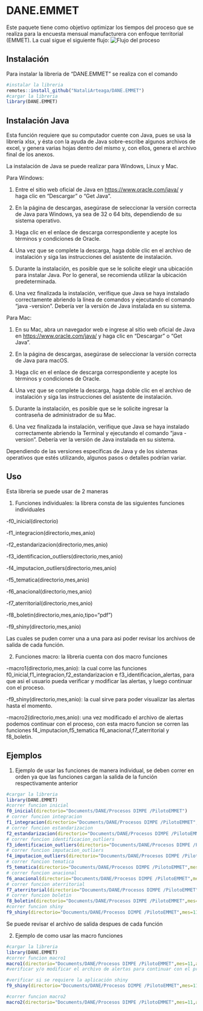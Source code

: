 
<!-- README.md is generated from README.Rmd. Please edit that file -->

# DANE.EMMET

<!-- badges: start -->
<!-- badges: end -->

Este paquete tiene como objetivo optimizar los tiempos del proceso que
se realiza para la encuesta mensual manufacturera con enfoque
territorial (EMMET). La cual sigue el siguiente flujo: ![Flujo del
proceso](imagenes/flujo.jpeg)

## Instalación

Para instalar la libreria de “DANE.EMMET” se realiza con el comando

``` r
#instalar la libreria
remotes::install_github("NataliArteaga/DANE.EMMET")
#cargar la libreria
library(DANE.EMMET)
```

## Instalación Java

Esta función requiere que su computador cuente con Java, pues se usa la
librería xlsx, y ésta con la ayuda de Java sobre-escribe algunos
archivos de excel, y genera varias hojas dentro del mismo y, con ellos,
genera el archivo final de los anexos.

La instalación de Java se puede realizar para Windows, Linux y Mac.

Para Windows:

1.  Entre el sitio web oficial de Java en <https://www.oracle.com/java/>
    y haga clic en “Descargar” o “Get Java”.

2.  En la página de descargas, asegúrase de seleccionar la versión
    correcta de Java para Windows, ya sea de 32 o 64 bits, dependiendo
    de su sistema operativo.

3.  Haga clic en el enlace de descarga correspondiente y acepte los
    términos y condiciones de Oracle.

4.  Una vez que se complete la descarga, haga doble clic en el archivo
    de instalación y siga las instrucciones del asistente de
    instalación.

5.  Durante la instalación, es posible que se le solicite elegir una
    ubicación para instalar Java. Por lo general, se recomienda utilizar
    la ubicación predeterminada.

6.  Una vez finalizada la instalación, verifique que Java se haya
    instalado correctamente abriendo la línea de comandos y ejecutando
    el comando “java -version”. Debería ver la versión de Java instalada
    en su sistema.

Para Mac:

1.  En su Mac, abra un navegador web e ingrese al sitio web oficial de
    Java en <https://www.oracle.com/java/> y haga clic en “Descargar” o
    “Get Java”.

2.  En la página de descargas, asegúrase de seleccionar la versión
    correcta de Java para macOS.

3.  Haga clic en el enlace de descarga correspondiente y acepte los
    términos y condiciones de Oracle.

4.  Una vez que se complete la descarga, haga doble clic en el archivo
    de instalación y siga las instrucciones del asistente de
    instalación.

5.  Durante la instalación, es posible que se le solicite ingresar la
    contraseña de administrador de su Mac.

6.  Una vez finalizada la instalación, verifique que Java se haya
    instalado correctamente abriendo la Terminal y ejecutando el comando
    “java -version”. Debería ver la versión de Java instalada en su
    sistema.

Dependiendo de las versiones específicas de Java y de los sistemas
operativos que estés utilizando, algunos pasos o detalles podrían
variar.

## Uso

Esta libreria se puede usar de 2 maneras

1.  Funciones individuales: la librera consta de las siguientes
    funciones individuales

-f0_inicial(directorio)

-f1_integracion(directorio,mes,anio)

-f2_estandarizacion(directorio,mes,anio)

-f3_identificacion_outliers(directorio,mes,anio)

-f4_imputacion_outliers(directorio,mes,anio)

-f5_tematica(directorio,mes,anio)

-f6_anacional(directorio,mes,anio)

-f7_aterritorial(directorio,mes,anio)

-f8_boletin(directorio,mes,anio,tipo=“pdf”)

-f9_shiny(directorio,mes,anio)

Las cuales se puden correr una a una para asi poder revisar los archivos
de salida de cada función.

2.  Funciones macro: la libreria cuenta con dos macro funciones

-macro1(directorio,mes,anio): la cual corre las funciones
f0_inicial,f1_integracion,f2_estandarizacion e
f3_identificacion_alertas, para que asi el usuario pueda verificar y
modificar las alertas, y luego continuar con el proceso.

-f9_shiny(directorio,mes,anio): la cual sirve para poder visualizar las
alertas hasta el momento.

-macro2(directorio,mes,anio): una vez modificado el archivo de alertas
podemos continuar con el proceso, con esta macro funcion se corren las
funciones f4_imputacion,f5_tematica f6_anacional,f7_aterritorial y
f8_boletin.

## Ejemplos

1.  Ejemplo de usar las funciones de manera individual, se deben correr
    en orden ya que las funciones cargan la salida de la función
    respectivamente anterior

``` r
#cargar la libreria
library(DANE.EMMET)
#correr funcion inicial
f0_inicial(directorio="Documents/DANE/Procesos DIMPE /PilotoEMMET")
# correr funcion integracion
f1_integracion(directorio="Documents/DANE/Procesos DIMPE /PilotoEMMET",mes=11,anio=2022)
# correr funcion estandarizacion
f2_estandarizacion(directorio="Documents/DANE/Procesos DIMPE /PilotoEMMET",mes=11,anio=2022)
# correr funcion identificacion_outliers
f3_identificacion_outliers(directorio="Documents/DANE/Procesos DIMPE /PilotoEMMET",mes=11,anio=2022)
# correr funcion imputacion_outliers
f4_imputacion_outliers(directorio="Documents/DANE/Procesos DIMPE /PilotoEMMET",mes=11,anio=2022)
# correr funcion tematica
f5_tematica(directorio="Documents/DANE/Procesos DIMPE /PilotoEMMET",mes=11,anio=2022)
# correr funcion anacional
f6_anacional(directorio="Documents/DANE/Procesos DIMPE /PilotoEMMET",mes=11,anio=2022)
# correr funcion aterritorial
f7_aterritorial(directorio="Documents/DANE/Procesos DIMPE /PilotoEMMET",mes=11,anio=2022)
# correr funcion boletin
f8_boletin(directorio="Documents/DANE/Procesos DIMPE /PilotoEMMET",mes=11,anio=2022,tipo="word")
#correr funcion shiny
f9_shiny(directorio="Documents/DANE/Procesos DIMPE /PilotoEMMET",mes=11,anio=2022)
```

Se puede revisar el archivo de salida despues de cada función

2.  Ejemplo de como usar las macro funciones

``` r
#cargar la libreria
library(DANE.EMMET)
#correr funcion macro1
macro1(directorio="Documents/DANE/Procesos DIMPE /PilotoEMMET",mes=11,anio=2022)
#verificar y/o modificar el archivo de alertas para continuar con el proceso

#verificar si se requiere la aplicación shiny
f9_shiny(directorio="Documents/DANE/Procesos DIMPE /PilotoEMMET",mes=11,anio=2022)

#correr funcion macro2
macro2(directorio="Documents/DANE/Procesos DIMPE /PilotoEMMET",mes=11,anio=2022,tipo="pdf")
```
